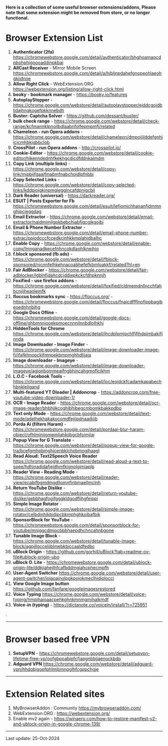**Here is a collection of some useful browser extensions/addons, Please note that some extension might be removed from store, or no longer functional.**

# Browser Extension List

1.	**Authenticator (2fa)** https://chromewebstore.google.com/detail/authenticator/bhghoamapcdpbohphigoooaddinpkbai
2.	**AllCast Receiver** - Mirror Mobile Screen	https://chromewebstore.google.com/detail/a/hjbljnpdahefgnopeohlaeohgkiidnoe
3.	**Allow Right Click** - WebExtension.ORG	https://webextension.org/listing/allow-right-click.html
4.	**booky - bookmark manager** - https://booky.io/features
5.	**AutoplayStopper** -	https://chrome.google.com/webstore/detail/autoplaystopper/ejddcgojdblidajhngkogefpkknnebdh
6.	**Buster: Captcha Solver** - https://github.com/dessant/buster/
7.	**bulk check range** -	https://chrome.google.com/webstore/detail/check-range/kcfmannklpnoilbdlaabnfolfepmpmfj/related
8.	**Chameleon - run Opera addons** -	https://chrome.google.com/webstore/detail/chameleon/dmpojjilddefgnhiicjcmhbkjgbbclob
9.	**CrossPilot - run Opera addons** -	http://crosspilot.io/
10.	**Cookie-Editor** -	https://chrome.google.com/webstore/detail/cookie-editor/hlkenndednhfkekhgcdicdfddnkalmdm
11.	**Copy Link (multiple links)** -	https://chrome.google.com/webstore/detail/copy-link/mjpbijfgaajfmabmfnabchojdlpfnbbi
12.	**Copy Selected Links** -	https://chrome.google.com/webstore/detail/copy-selected-links/kddpiojgkjnpmgiegglncafdpnigcbij
13.	**Dark Reader (universal)** - https://darkreader.org/ 
14.	**ESUIT | Posts Exporter for Fb** https://chromewebstore.google.com/detail/esuit/lefjomichhananfjdmmnghjpcjeggdag
15.	**Email Extractor** -	https://chrome.google.com/webstore/detail/email-extractor/naidmjmjlgpkbebchjabfjgcgjkgojbi
16.	**Email & Phone Number Extractor** - https://chromewebstore.google.com/detail/email-phone-number-extrac/ppiodcccfccedkcjnhkkmplahjdbalhc
17.	**Enable Copy** -	https://chrome.google.com/webstore/detail/enable-copy/lmnganadkecefnhncokdlaohlkneihio
18.	**f.block sponsored (fb ads)**	- https://chrome.google.com/webstore/detail/fblock-sponsored/njcnnfelhkehnacoabhefefkbmloakkf/related?hl=en
19.	**Fair AdBlocker** -	https://chrome.google.com/webstore/detail/fair-adblocker/lgblnfidahcdcjddiepkckcfdhpknnjh
20.	**Foxified - use firefox addons** -	https://chrome.google.com/webstore/detail/foxified/cldmemdnllncchfahbcnjijheaolemfk
21.	**floccus bookmarks sync** - https://floccus.org/ - https://chromewebstore.google.com/detail/floccus/fnaicdffflnofjppbagibeoednhnbjhg
22.	**Google Docs Ofline** - https://chromewebstore.google.com/detail/google-docs-offline/ghbmnnjooekpmoecnnnilnnbdlolhkhi
23.	**HiddenTools for Chrome**	https://chrome.google.com/webstore/detail/jhcdplpmjpchlfjfihdpimbakifjnnda
24.	**Image Downloader - Image Finder** -	https://chrome.google.com/webstore/detail/image-downloader-image-fi/jfafkhnopckjfmnpekbmpmghhdlijaja
25.	**Image downloader - Imageye** -	https://chrome.google.com/webstore/detail/image-downloader-imageye/agionbommeaifngbhincahgmoflcikhm
26.	**L.O.C - Facebook Tools** -	https://chrome.google.com/webstore/detail/loc/eojdckfcadamkapabechhbnkleligand
27.	**Multi-featured YT Dloader | Addoncrop** -	https://addoncrop.com/free-youtube-video-downloader-1/
28.	**OCR - Image Reader** -	https://chrome.google.com/webstore/detail/ocr-image-reader/bhbhjjkcoghibhibegcmbomkbakkpdbo
29.	**Text only Mode** -	https://chrome.google.com/webstore/detail/text-mode/adelhekhakakocomdfejiipdnaadiiib
30.	**Porda Ai (filters Haram)** - https://chromewebstore.google.com/detail/pordaai-blur-haram-object/ofhlminijomemliahkjjbgcbfoimjiaj
31.	**Popup View for G Translate**	- https://chrome.google.com/webstore/detail/popup-view-for-google-tra/bcefgmhpbmghjcenbklchobmogjhaagl
32.	**Read Aloud: Text2Speech Voice Reader**	https://chrome.google.com/webstore/detail/read-aloud-a-text-to-spee/hdhinadidafjejdhmfkjgnolgimiaplp
33.	**Reader View - Reading Mode** -	https://chrome.google.com/webstore/detail/reader-view/ecabifbgmdmgdllomnfinbmaellmclnh
34.	**Return YouTube Dislike** -	https://chrome.google.com/webstore/detail/return-youtube-dislike/gebbhagfogifgggkldgodflihgfeippi
35.	**Simple Image Rotator** -	https://chrome.google.com/webstore/detail/simple-image-rotator/celbdinhikbidipcbkmphghkoibafbik
36.	**SponsorBlock for YouTube** -	https://chromewebstore.google.com/detail/sponsorblock-for-youtube/mnjggcdmjocbbbhaepdhchncahnbgone
37.	**Tunable Image Block** -	https://chrome.google.com/webstore/detail/tunable-image-block/agpjllgcceliiblmebkbiccaaldfedbc
38.	**uBlock Origin** -	https://github.com/gorhill/uBlock?tab=readme-ov-file#ublock-origin-ubo
39.	**uBlock O. Lite** - https://chromewebstore.google.com/detail/ublock-origin-lite/ddkjiahejlhfcafbddmgiahcphecmpfh
40.	**User-Agent Switcher**	https://chrome.google.com/webstore/detail/user-agent-switcher/iojaoainolpgkpojokmeclhidjolocci
41.	**View Google Image button**	https://github.com/fanfare/googleimagesrestored
42.	**Voice Typing**	https://chrome.google.com/webstore/detail/voice-typing/hmpihaioaacpehkghnkmnmgmihalkmdf
43.	**Voice-in (typing)** - https://dictanote.co/voicein/install/?r=725951

.

-----
# Browser based free VPN
1. **SetupVPN** - https://chromewebstore.google.com/detail/setupvpn-lifetime-free-vp/oofgbpoabipfcfjapgnbbjjaenockbdp
2. **Adguard VPN**	https://chrome.google.com/webstore/detail/adguard-vpn/hhdobjgopfphlmjbmnpglhfcgppchgje

----
# Extension Related sites
1.	MyBrowserAddon : Community	https://mybrowseraddon.com/
2.	WebExtension.ORG : https://webextension.org/
3.	Enable mv2 again - https://winaero.com/how-to-restore-manifest-v2-and-ublock-origin-in-google-chrome-139/


-------
Last update: 25-Oct-2024